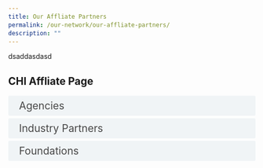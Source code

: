 ```yaml
---
title: Our Affliate Partners
permalink: /our-network/our-affliate-partners/
description: ""
---
```

dsaddasdasd

<style>

input {
	display: none;
}
label {
	display: block;
	padding: 8px 22px;
	margin: 0 0 5px 0;
	cursor: pointor;
	background: #F0F4F6;
	border-radius: 3px;
	width=100%;
	color: #484848;
	transition: ease .5s;
	font-size: 1.5em;
}

label:hover {
	background: #BD2D37;
	color: #FFF;
}

.accordion-content {
	/* background: #E2E5F6; */
	padding: 10px 0px 30px 30px;
	/* border: 1px solid #484848; */
	margin: 0 0 1px 0;
	border-radius: 3px;
}

input + label + .accordion-content {
	display: none;
}


input:checked + label + .accordion-content {
	display: none;
}

input:checked + label + .accordion-content {
	display: block;
}


</style>
<!-- End of accordion -->

<div class="container">



<h2 id="our-main-plans">CHI Affliate Page</h2>
<div>
		<input id="title1" type="checkbox"><label for="title1">Agencies</label>
<div class="accordion-content">
		<p>
</p><div class="row">
<div class="col"> 
<a href="https://www.alpshealthcare.com.sg/"><img alt="AIC" style="width:150px; height:180px; padding-top:8%;" src="/images/Logos/Affliates/alpsalps.svg"></a><br>
	<div class="header"><b>ALPS </b></div><br>
	<div class="para">As a public healthcare supply chain agency, we shall extend our reach, progress with agility, and invest for resiliency. To achieve so, we shall leverage on building good relationships with our stakeholders and suppliers, re-engineer our processes for synergies and foster the development of our people and organisation's values. Our growth drivers are specific focus areas for future growth, thereby creating innovation, delivering execution excellence, leveraging technology for business transformation, generating partnerships, and inspiring our employees through empowerment.

</div>
<br>

</div>
	<div class="col"> 
<a href="https://www.gov.uk/world/organisations/british-high-commission-singapore"><img alt="CHI Living Lab" style="width:150px; height:180px; padding-top:8%;" src="/images/Logos/Affliates/british%20high%20commisiom.svg"></a><br>
		<div class="header"><b>British High Commission Singapore  <br></b></div><br>
		<div class="para">The British High Commission in Singapore maintains and develops relations between the UK and Singapore. We encourage Singapore to look to the UK as a global partner of choice in trade, investment, science and research, and we help Singapore on low-carbon economic development. Every year, we help about 100 UK companies gain a foothold in Singapore.
</div>
<br>

</div>
	<div class="col"> 
<a href="https://edbi.com/"><img alt="CHI" style="width:150px; height:180px; padding-top:8%;" src="/images/Logos/Affliates/edbiedbi.svg"></a><br>
	<div class="header"><b>EDBI </b></div><br>
	<div class="para">As a value adding investor with 30 years of investment experience, we support our portfolio companies’ growth in Asia and globally, through Singapore, by leveraging our extensive network, resources and experience.
</div>
<br></div></div>


<div class="row">
<div class="col"> 
<a href="https://finlandabroad.fi/web/sgp/mission/-/asset_publisher/dqNr4C30tdPU/contactInfoOrganization/id/121688"><img alt="CHI" style="width:150px; height:180px; padding-top:8%;" src="/images/Logos/Affliates/finland.svg"></a><br>
	<div class="header"><b>Embassy of Finland, Singapore 
</b></div><br>
	<div class="para">The Finnish embassy in Singapore promotes the interests of Finland and Finns abroad in many different ways. We handle general political tasks, export promotion as well official tasks. Our aim is to promote the interests of Finnish business life and the companies’ export and internationalization, as well as the cooperation in the field of research and education. Promoting the visibility and awareness and providing information on Finland as a highly advanced information society is one of our main functions.
</div>
<br>

</div>
	<div class="col"> 
<a href="https://www.sg.emb-japan.go.jp/itprtop_en/index.html"><img alt="CHI" style="width:150px; height:180px; padding-top:8%;" src="/images/CHI%20Logo.png"></a><br>
	<div class="header"><b>Embassy of Japan, Singapore 
</b></div><br>
	<div class="para">Ever since the establishment of diplomatic ties in 1966, Japan and Singapore have enjoyed a close relationship in a wide range of areas—politically, economically, and culturally. Against this backdrop, many Japanese companies, including around 800 Japanese companies registered to the Japanese Chamber Of Commerce &amp; Industry (JCCI) Singapore, are thriving as regional hubs overseeing the region. It is in our Embassy’s interest to continue to support your dedicated efforts.
</div>
<br>

</div>
	<div class="col"> 
<a href="https://www.enterprise-ireland.com/en/"><img alt="CHI" style="width:150px; height:180px; padding-top:8%;" src="/images/Logos/Affliates/enterprise%20ireland.svg"></a><br>
	<div class="header"><b>Enterprise Ireland </b></div><br>
	<div class="para">Enterprise Ireland has a range of funding and advisory supports to help Irish exporters work towards a greener future and deal with the impact of Brexit and Covid-19. These supports are designed to help businesses stabilise financially, adapt to the evolving situation and get back on the road to recovery and growth. 
</div>
<br></div></div>

<div class="row">
<div class="col"> 
<a href="https://www.tradecommissioner.gc.ca/index.aspx?lang=eng"><img alt="CHI" style="width:150px; height:180px; padding-top:8%;" src="/images/Logos/Affliates/canada.svg"></a><br>
	<div class="header"><b>Government of Canada, Trade Commissioner Service </b></div><br>
	<div class="para">Now more than ever, the Trade Commissioner Service helps Canadian businesses grow with confidence by connecting them with our funding and support programs, international opportunities, and our network of trade commissioners in over 160 cities worldwide. 
</div>
<br>

</div>
	<div class="col"> 
<a href="https://www.invest-in-hessen.de/"><img alt="CHI" style="width:150px; height:180px; padding-top:8%;" src="/images/Logos/Affliates/hessen.svg"></a><br>
	<div class="header"><b>Hessen Economic Development </b></div><br>
	<div class="para">As Hessen Trade &amp; Invest GmbH, we represent all Hessen-based economic development organizsations at the state level. We offer you a unique strategic combination of investor consulting, technology and innovation promotion, as well as comprehensive advice on EU funding and collaboration programs.
</div>
<br>
</div>
	<div class="col"> 
<a href="https://netherlandsinnovation.nl/"><img alt="CHI" style="width:150px; height:180px; padding-top:8%;" src="/images/Logos/Affliates/netherlands.svg"></a><br>
	<div class="header"><b>Netherlands Innovation Network</b></div><br>
	<div class="para">Netherlands Innovation Network (“Innovatie Attaché Netwerk” in Dutch) is part of the Dutch Ministry of Economic Affairs that operates in multiple countries with a strong innovation capacity and/or potential. This network aims to improve the innovation capabilities of the Netherlands by linking global and Dutch innovation networks.
</div>
<br>
<br></div></div>
<div class="row">
<div class="col"> 
<a href="https://www.jetro.go.jp/en/"><img alt="CHI" style="width:150px; height:180px; padding-top:8%;" src="/images/Logos/Affliates/jetrooo.svg"></a><br>
	<div class="header"><b>Japan External Trade Organization (JETRO) </b></div><br>
	<div class="para">JETRO, or the Japan External Trade Organization, is a government-related organization that works to promote mutual trade and investment between Japan and the rest of the world. Originally established in 1958 to promote Japanese exports abroad, JETRO's core focus in the 21st century has shifted toward promoting foreign direct investment into Japan and helping small to medium size Japanese firms maximize their global export potential.
</div>
<br>

</div>
	<div class="col"> 
<a href="https://www.sgc.org.sg/"><img alt="CHI" style="width:150px; height:180px; padding-top:8%;" src="/images/Logos/Affliates/singapore%20german.svg"></a><br>
	<div class="header"><b>Singapore-German Chamber of Industry and Commerce </b></div><br>
	<div class="para">The Singaporean-German Chamber of Industry and Commerce (SGC) is part of a network of 150 offices of the German bilateral Chambers of Industry and Commerce abroad in 93 countries. The Chamber is one of the largest national Business Chambers in Singapore with a membership of more than 600 representatives from a variety of industries from Germany and Singapore.
</div>
<br>
		
</div></div>
		<p></p>
	</div>
	<input id="title2" type="checkbox"><label for="title2">Industry Partners</label>
<div class="accordion-content">
		<p>
</p><div class="row">
<div class="col"> 
<a href="https://sg.alibabacloud.com/en"><img alt="AIC" style="width:150px; height:180px; padding-top:8%;" src="/images/Logos/Affliates/alibaba%20cloud.svg"></a><br>
	<div class="header"><b>Alibaba Cloud </b></div><br>
	<div class="para">Alibaba Cloud, founded in 2009, is a global leader in cloud computing and artificial intelligence, providing services to thousands of enterprises, developers, and governments organizations in more than 200 countries and regions. Committed to the success of its customers, Alibaba Cloud provides reliable and secure cloud computing and data processing capabilities as a part of its online solutions.

</div>
<br>

</div>
	<div class="col"> 
<a href="https://asme.org.sg/"><img alt="CHI Living Lab" style="width:150px; height:180px; padding-top:8%;" src="/images/Logos/Affliates/asmeasme.svg"></a><br>
		<div class="header"><b>Association of Small &amp; Medium Enterprises (ASME)   <br></b></div><br>
		<div class="para">The Association of Small &amp; Medium Enterprises (ASME) is a not-for-profit organisation established in 1986 for entrepreneurs, by entrepreneurs. With wide-ranging services and programmes, ASME strives to equip member SMEs with the business knowledge and market opportunities to help them grow their businesses.
</div>
<br>

</div>
	<div class="col"> 
<a href="https://apacmed.org/"><img alt="CHI" style="width:150px; height:180px; padding-top:8%;" src="/images/Logos/Affliates/apacmed.svg"></a><br>
	<div class="header"><b>Asia Pacific Medical Technology Association (APACMed) </b></div><br>
	<div class="para">The Asia Pacific Medical Technology Association (APACMed) represents manufacturers and suppliers of medical equipment, devices and in-vitro diagnostics, industry associations and other key stakeholders associated with the medical technology industry in Asia Pacific. As a trade association, our mission is to improve the standards of care for patients through innovative collaborations among stakeholders to jointly shape the future of healthcare in Asia Pacific.
</div>
<br></div></div>


<div class="row">
<div class="col"> 
<a href="https://aws.amazon.com/"><img alt="CHI" style="width:150px; height:180px; padding-top:8%;" src="/images/Logos/Affliates/awsamazonwebservice.svg"></a><br>
	<div class="header"><b>AWS
</b></div><br>
	<div class="para">Amazon Web Services (AWS) is the world’s most comprehensive and broadly adopted cloud, offering over 200 fully featured services from data centers globally. Millions of customers—including the fastest-growing startups, largest enterprises, and leading government agencies—are using AWS to lower costs, become more agile, and innovate faster.
</div>
<br>

</div>
	<div class="col"> 
<a href="https://aws.amazon.com/activate/"><img alt="CHI" style="width:150px; height:180px; padding-top:8%;" src="/images/Logos/Affliates/awsactivate.svg"></a><br>
	<div class="header"><b>AWS Activate
</b></div><br>
	<div class="para">Got a great idea? Build it with AWS Activate. As an AWS Activate member, you get free tools, resources, content and expert support to accelerate your startup at every stage. Benefits include: more than 40 solution templates to build and deploy your product, AWS expert curated tips for your business and technical needs, and best practices training from Learn on AWS. When you’re ready, you can apply for up to $100,000 in AWS Activate credits. AWS Activate is your solution to a scalable, reliable, and cost-optimized startup.
</div>
<br>

</div>
	<div class="col"> 
<a href="https://www.co11ab.sg/"><img alt="CHI" style="width:150px; height:180px; padding-top:8%;" src="/images/Logos/Affliates/collab.svg"></a><br>
	<div class="header"><b>Co11ab Novena  </b></div><br>
	<div class="para">To facilitate the clinical adoption of new technologies that will create value for patients, Nanyang Technological University, Singapore (NTU Singapore), Agency for Science, Technology and Research (A*STAR), and National Healthcare Group (NHG) aunched co11ab Novena (co11ab), an incubator to support biomedical technology (BioMedtech) start-ups make the leap from research and development into commercialisation of their innovations. co11ab is the first such outfit to be embedded in Health City Novena, an integrated community of healthcare, medical education, and translational research. 
</div>
<br></div></div>

<div class="row">
<div class="col"> 
<a href="https://eurocham.org.sg/"><img alt="CHI" style="width:150px; height:180px; padding-top:8%;" src="/images/Logos/Affliates/eurocharm.svg"></a><br>
	<div class="header"><b>The European Chamber of Commerce (EuroCham) </b></div><br>
	<div class="para">The European Chamber of Commerce (Singapore), also known as EuroCham Singapore, represents the common interests of the European business community in promoting bilateral trade, services and investments between Europe, Singapore and the region. We are a unique network of European and local corporations based in Singapore, representatives from European National Business Groups in Singapore, strategic partners including universities and trade associations and we have a deep appreciation of the local governmental bodies. 
</div>
<br>

</div>
	<div class="col"> 
<a href="https://www.genglobal.org/singapore"><img alt="CHI" style="width:150px; height:180px; padding-top:8%;" src="/images/Logos/Affliates/gen_singapore.svg"></a><br>
	<div class="header"><b>Gen Singapore  </b></div><br>
	<div class="para">The Global Entrepreneurship Network is a 501(c)3 organization that operates an array of programs in 200 countries aimed at making it easier for anyone, anywhere to start and scale a business.
</div>
<br>
</div>
	<div class="col"> 
<a href="https://kilsaglobal.com/"><img alt="CHI" style="width:150px; height:180px; padding-top:8%;" src="/images/Logos/Affliates/kilsaa.svg"></a><br>
	<div class="header"><b>KiLSA Global </b></div><br>
	<div class="para">KILSA Global is an on-demand market entry execution and business management specialist that helps innovative businesses accelerate business expansions in the S.E.A region. We envision to be the market entry platform of choice of companies for their business transformation, globalisation, acceleration and funding needs.
At KILSA, we strive to achieve the best for our clients by being a collaborative and inclusive strategic platform that adds value to the existing technologically driven ecosystem in Asia.

</div>
<br>
<br></div></div>
<div class="row">
<div class="col"> 
<a href="https://www.healthtec.sg/"><img alt="CHI" style="width:150px; height:180px; padding-top:8%;" src="/images/Logos/Affliates/healthtec.svg"></a><br>
	<div class="header"><b>The Singapore Health Technologies Consortium (HealthTEC.SG)  </b></div><br>
	<div class="para">Launched in July 2019, the Singapore Health Technologies Consortium (HealthTEC.SG) offers a platform for interaction and collaboration between industry and academia to develop and translate disruptive technological innovations that will transform health and wellness. It focuses on the areas of health sensing technologies, health analytics and artificial intelligence to create personalised applications for health and wellness. The Consortium also acts as a national resource in R&amp;D and commercialisation by facilitating licensing of locally developed technologies. HealthTEC.SG is supported by the National Research Foundation (NRF) and hosted by Agency for Science, Technology and Research (A*STAR)
</div>
<br>

</div>
	<div class="col"> 
<a href="https://www.hello-tomorrow-apac.org/"><img alt="CHI" style="width:150px; height:180px; padding-top:8%;" src="/images/Logos/Affliates/hellotmr.svg"></a><br>
	<div class="header"><b>Hello Tomorrow Asia Pacific  </b></div><br>
	<div class="para">Hello Tomorrow originated in Paris, France in the early 2010s as a group of PhD students banding together to support each other’s work (because the European debt crisis would have none of it). Having been run as a volunteer-driven non-profit organisation, Hello Tomorrow has organically grown to become the foremost deep-tech ecosystem globally. Our founding ethos and spirit will never waver – at the heart of everything it is that we do, we advocate for the boldest innovations so that they may sooner become realities.
</div>
<br>
		
</div>
	<div class="col"> 
<a href="https://www.innovasjonnorge.no/"><img alt="CHI" src="/images/Logos/Affliates/innovation%20norway.svg"></a><br>
	<div class="header"><b>Innovation Norway </b></div><br>
	<div class="para">Innovation Norway is the Norwegian Government's most important instrument for innovation and development of Norwegian enterprises and industry. We support companies in developing their competitive advantage and to enhance innovation.
Innovation Norway create value by stimulating to profitable business development throughout Norway. Our programmes and services are intended to create more successful entrepreneurs, more enterprises with capacity for growth and more innovative business clusters.
</div>
		
<br></div></div>
<div class="row">
<div class="col"> 
<a href="https://www.ipi-singapore.org/"><img alt="CHI" style="width:150px; height:180px; padding-top:8%;" src="/images/Logos/Affliates/ipisingapore.svg"></a><br>
	<div class="header"><b>Innovation Partner for Impact (IPI)</b></div><br>
	<div class="para">Innovation Partner for Impact IPI is an innovation catalyst that creates opportunities for enterprises to grow beyond boundaries. As a subsidiary of Enterprise Singapore, IPI accelerates the innovation process of enterprises through access to its global innovation ecosystem and advisory services.

</div>
<br>

</div>
	<div class="col"> 
<a href="https://www.italchamber.org.sg/"><img alt="CHI" style="width:150px; height:180px; padding-top:8%;" src="/images/Logos/Affliates/iccs%20singapore.svg"></a><br>
	<div class="header"><b>Italian Chamber of Commerce </b></div><br>
	<div class="para">The Italian Chamber of Commerce in Singapore (ICCS) is a non-profit association recognized by the Italian Government and member of Assocamerestero, apex body of over 81 Italian Chambers abroad. The Chamber aims to strengthen bilateral relations between Italy and Singapore in collaboration with strategic partners from the two countries. ICCS is geared to provide a wide range of business services tailored to the requirements of its members, as well as Italian and Singaporean companies. Thanks to strategic partnerships with Institutions, Chambers of Commerce and Agencies in the ASEAN region, the Chamber is a springboard for business in South-East Asia beyond Singapore.
</div>
<br>
</div>
	<div class="col"> 
<a href="https://www.hkstp.org/"><img alt="CHI" style="width:150px; height:180px; padding-top:8%;" src="/images/Logos/Affliates/hkstpp.svg"></a><br>
	<div class="header"><b>Hong Kong Science &amp; Technology Parks Corporation (HKSTP)</b></div><br>
	<div class="para">HKSTP is Hong Kong’s hub for global research collaboration, where world-class researchers converge to change the world with new ideas. HKSTP is the city’s largest R&amp;D base focusing on innovation, translational research, product development and go-to-market support for both local and overseas markets. In recent years, we’ve deepened our focus in four strategic areas – Artificial Intelligence and Robotics, Biomedical, Data and Smart City, Fintech – to innovate, educate, and change the world. We continue to serve the innovation and technology ecosystem through our five clusters: Biomedical Technology, Electronics, Green Technology, Information and Communication Technology, and Material and Precision Engineering.
</div>
<br>
<br></div></div>
<div class="row">
<div class="col"> 
<a href="https://www.questventures.com/"><img alt="CHI" style="width:150px; height:180px; padding-top:8%;" src="/images/Logos/Affliates/questventures.svg"></a><br>
	<div class="header"><b>Quest Ventures </b></div><br>
	<div class="para">In partnership with Silicon Valley’s pre-eminent Applied Innovation Institute, Quest Ventures’ enterprise innovation initiative drives industry and corporate transformation for at-risk sectors based on world class research, local knowledge, and collaboration with startups. Sectors covered include alternative food, aviation, banking, insurance, logistics &amp; transportation, oil &amp; gas, and smart cities. Clients include Applied Materials, Coca-Cola, HP, Nissan, and Tencent.
</div>
<br>

</div>
	<div class="col"> 
<a href="https://medtechactuator.com/"><img alt="CHI" style="width:150px; height:180px; padding-top:8%;" src="/images/Logos/Affliates/medtech.svg"></a><br>
	<div class="header"><b>MedTech Actuator </b></div><br>
	<div class="para">The MedTech Actuator was founded in 2018 by serial MedTech entrepreneurs and health policy experts who understood that MedTech, HealthTech and BioTech ventures require a bespoke acceleration model. We connect the region’s broad ecosystem to empower founders to build the next wave of global MedTech, HealthTech and BioTech success stories.
</div>
<br>
</div>
	<div class="col"> 
<a href="https://medtechinnovator.org/asia-pacific/"><img alt="CHI" style="width:150px; height:180px; padding-top:8%;" src="/images/Logos/Affliates/medtech-innovators.svg"></a><br>
	<div class="header"><b>MedTech Innovation Asia Pacific </b></div><br>
	<div class="para">MedTech Innovator is the industry’s nonprofit global competition and accelerator for medical device, digital health and diagnostic companies. Our mission is to improve the lives of patients by accelerating the growth of companies that are transforming the healthcare system.
</div>
<br>
<br></div></div>	
<div class="row">
<div class="col"> 
<a href="https://www.nanrise.sg/"><img alt="CHI" style="width:150px; height:180px; padding-top:8%;" src="/images/Logos/Affliates/nanrise.svg"></a><br>
	<div class="header"><b>NanRise </b></div><br>
	<div class="para">NanRise is a spin off consulting and investment advisory company from the Nanyang Technological University of Singapore, with specific focus on accelerating technological innovation commercialization in sustainable urban development in the AIC region (ASEAN, India and Greater China).
</div>
<br>

</div>
	<div class="col"> 
<a href="https://www.nordicinnovationhouse.com/"><img alt="CHI" style="width:150px; height:180px; padding-top:8%;" src="/images/Logos/Affliates/nordic.svg"></a><br>
	<div class="header"><b>Nordic Innovation House Singapore </b></div><br>
	<div class="para">Nordic Innovation House in Singapore acts as a bridge between the Nordic and Singapore ecosystem players, providing a strong Nordic community and local network, and connections to the right people and resources. In Singapore, we work closely with the five Nordic trade promotion offices including Business Sweden, Innovation Norway, Business Iceland, the Embassy of Finland and the Embassy of Denmark to scale the best of the Nordics in this region.
</div>
<br>
</div>
	<div class="col"> 
<a href="https://www.plugandplaytechcenter.com/"><img alt="CHI" style="width:150px; height:180px; padding-top:8%;" src="/images/Logos/Affliates/plugandplay.svg"></a><br>
	<div class="header"><b>Plug and Play APAC</b></div><br>
	<div class="para">We drive innovation by connecting the brightest minds. We want to build a smart future. To achieve that, we’re building a unique ecosystem that connects change-makers and leading organizations. Our network consists of 50,000 startups, 500+ world-leading corporations, and hundreds of venture capital firms, universities, and government agencies across multiple industries. Together with our partners, we are creating a unique ecosystem designed to develop and implement the technologies of tomorrow.
</div>
<br>
<br></div></div>	
<div class="row">
<div class="col"> 
<a href="https://www.sginnovate.com/"><img alt="CHI" style="width:150px; height:180px; padding-top:8%;" src="/images/Logos/Affliates/sginnovate.svg"></a><br>
	<div class="header"><b>SGInnovate </b></div><br>
	<div class="para">The world has hard problems to solve, and answers are urgently needed. We help entrepreneurs on a mission to solve these hard problems build companies. We believe Singapore has the resources and capabilities to tackle the pressing challenges impacting people around the world. SGInnovate has been established to help these ambitious and capable people to build 'technology-intensive' products borne out of scientific research, leveraging the full power of the Singapore ecosystem to achieve this mission.
</div>
<br>

</div>
	<div class="col"> 
<a href="https://www.startupreseau.com/"><img alt="CHI" style="width:150px; height:180px; padding-top:8%;" src="/images/Logos/Affliates/startup.svg"></a><br>
	<div class="header"><b>Startup Réseau </b></div><br>
	<div class="para">Startup Réseau is the entrepreneurial venture of 2 professionals from the startup ecosystem, who have earlier successfully built India's top meta-accelerator. The founding team boasts of rich and diverse experience, and a global network of startup ecosystem enablers, founders, investors, corporates, universities and governments. Built on the founding pillar of #StartupsFirst, "Startup Réseau" is a network of Startups, Enterprises, Capital, Markets, and Services – bringing in a structured interface for enabling unique linkages.
</div>
<br>
</div>
	<div class="col"> 
<a href="https://www.tembusutech.com.sg/"><img alt="CHI" style="width:150px; height:180px; padding-top:8%;" src="/images/Logos/Affliates/tembusu.svg"></a><br>
	<div class="header"><b>Singapore Tembusutech Innovation (STI)</b></div><br>
	<div class="para">
</div>
<br>
<br></div></div>	
<div class="row">
<div class="col"> 
<a href="https://tla.com.sg/"><img alt="CHI" style="width:150px; height:180px; padding-top:8%;" src="/images/Logos/Affliates/temasek%20life%20science.svg"></a><br>
	<div class="header"><b>Temasek Life Sciences Accelerator </b></div><br>
	<div class="para">Temasek Life Sciences Accelerator (TLA), a joint venture between Temasek Life Sciences Laboratory (TLL) and Vertex Holdings (VH), is Singapore’s first agri-bio-sci-tech incubator that aims to incubate, nurture and grow disruptive life science innovations into early stage companies, with the vision of becoming tomorrow’s champion.
</div>
<br>

</div>
	<div class="col"> 
<a href="https://www.ventureblick.com"><img alt="CHI" style="width:150px; height:180px; padding-top:8%;" src="/images/Logos/Affliates/venture.svg"></a><br>
	<div class="header"><b>Venture Blick </b></div><br>
	<div class="para">We help healthcare startups get funding, market insights, and customer validation through our platform and professional community. 
</div>
<br>
</div>
	<div class="col"> 
<a href="https://www.vertexventures.sg/"><img alt="CHI" style="width:150px; height:180px; padding-top:8%;" src="/images/Logos/Affliates/vertex.svg"></a><br>
	<div class="header"><b>Vertex Ventures </b></div><br>
	<div class="para">We serve as trusted partners to some of the world’s most innovative entrepreneurs, supporting them with unmatched operating experience and deep access to the capital, talent, partners and customers they need to build truly global businesses.
</div>
<br>
<br></div></div>	
<div class="row">
<div class="col"> 
<a href="http://wavemaker.vc/"><img alt="CHI" style="width:150px; height:180px; padding-top:8%;" src="/images/Logos/Affliates/wavemaker.svg"> </a> <br>
	<div class="header"><b>Wavemaker Group </b></div><br>
	<div class="para">Wavemaker Group is a multi-faceted cross border venture capital firm founded in 2003. The firm is dual headquartered in Los Angeles and Singapore and has raised over $600M across multiple funds. We currently have a team of more than 80 people across our various practices.. Wavemaker is one of the most active early-stage investors in Southern California and Southeast Asia and has invested in over 400 companies in the last 18 years.
<br>
</div>


</div></div><p></p>
	</div>
	<input id="title4" type="checkbox"><label for="title4">Foundations</label>
	<div class="accordion-content">
		<p><br>
</p><div class="row">
<div class="col"> 
<a href="https://www.sif.org.sg/"><img alt="CHI" src="/images/Logos/Affliates/singapore%20international.svg"></a><br>
	<div class="header"><b>Singapore International Foundation </b></div><br>
	<div class="para">The Singapore International Foundation (SIF) is a not-for-profit organisation established on 1 August 1991. Our aim is to strengthen mutual understanding, ties and trust between global communities. All our programmes seek to bring Singaporeans and our friends from overseas communities together, to connect and collaborate for positive change. 

</div>
<br>

</div>
	<div class="col"> 
<a href="https://www.temasekfoundation.org.sg/"><img alt="CHI Living Lab" src="/images/Logos/Affliates/temasek.svg"></a><br>
		<div class="header"><b>Temasek Foundation  <br></b></div><br>
		<div class="para">Through the years, we’ve supported a diverse range of programmes that uplift lives and communities in Singapore and beyond. These are made possible through philanthropic endowments gifted by Temasek. Together with our partners, staff, and volunteers, we continue to uncover unseen gaps, bridge the divide between challenge and transformation, and innovate solutions that provide positive outcomes for our communities today, and for generations to come.
</div>
<br>

</div></div><p></p>
</div></div></div>